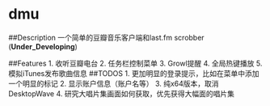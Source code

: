 dmu
============================

##Description
一个简单的豆瓣音乐客户端和last.fm scrobber (__Under_Developing__)

##Features
    1. 收听豆瓣电台
    2. 任务栏控制菜单
    3. Growl提醒
    4. 全局热键播放
    5. 模拟iTunes发布歌曲信息
##TODOS
    1. 更加明显的登录提示，比如在菜单中添加一个明显的标记
    2. 显示账户信息（账户名等）
    3. 纯x64版本，取消DesktopWave
    4. 研究大唱片集画面如何获取，优先获得大幅面的唱片集


